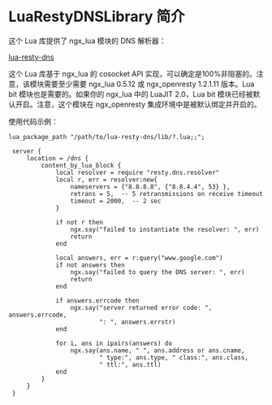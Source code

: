 # LuaRestyDNSLibrary 简介

这个 Lua 库提供了 ngx_lua 模块的 DNS 解析器：

[lua-resty-dns](https://github.com/openresty/lua-resty-dns)

这个 Lua 库基于 ngx_lua 的 cosocket API 实现，可以确定是100%非阻塞的。注意，该模块需要至少需要 ngx_lua 0.5.12 或 ngx_openresty 1.2.1.11 版本。Lua bit 模块也是需要的。如果你的 ngx_lua 中的 LuaJIT 2.0，Lua bit 模块已经被默认开启。注意，这个模块在 ngx_openresty 集成环境中是被默认绑定并开启的。

使用代码示例：

```nginx
lua_package_path "/path/to/lua-resty-dns/lib/?.lua;;";

 server {
     location = /dns {
         content_by_lua_block {
             local resolver = require "resty.dns.resolver"
             local r, err = resolver:new{
                 nameservers = {"8.8.8.8", {"8.8.4.4", 53} },
                 retrans = 5,  -- 5 retransmissions on receive timeout
                 timeout = 2000,  -- 2 sec
             }

             if not r then
                 ngx.say("failed to instantiate the resolver: ", err)
                 return
             end

             local answers, err = r:query("www.google.com")
             if not answers then
                 ngx.say("failed to query the DNS server: ", err)
                 return
             end

             if answers.errcode then
                 ngx.say("server returned error code: ", answers.errcode,
                         ": ", answers.errstr)
             end

             for i, ans in ipairs(answers) do
                 ngx.say(ans.name, " ", ans.address or ans.cname,
                         " type:", ans.type, " class:", ans.class,
                         " ttl:", ans.ttl)
             end
         }
     }
 }
```
